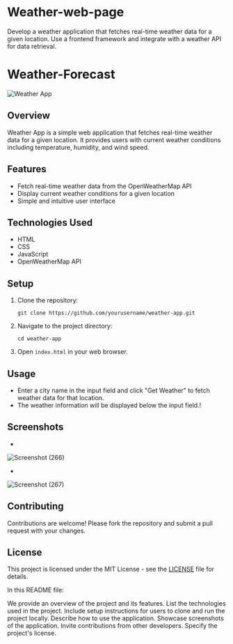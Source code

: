 # Weather-web-page
Develop a weather application that fetches real-time weather data for a given location. Use a frontend framework and integrate with a weather API for data retrieval.
# Weather-Forecast

![Weather App](weather-app.png)

## Overview

Weather App is a simple web application that fetches real-time weather data for a given location. It provides users with current weather conditions including temperature, humidity, and wind speed.

## Features

- Fetch real-time weather data from the OpenWeatherMap API
- Display current weather conditions for a given location
- Simple and intuitive user interface

## Technologies Used

- HTML
- CSS
- JavaScript
- OpenWeatherMap API

## Setup

1. Clone the repository:

    ```
    git clone https://github.com/yourusername/weather-app.git
    ```

2. Navigate to the project directory:

    ```
    cd weather-app
    ```

3. Open `index.html` in your web browser.

## Usage

- Enter a city name in the input field and click "Get Weather" to fetch weather data for that location.
- The weather information will be displayed below the input field.!


## Screenshots
-
![Screenshot (266)](https://github.com/Its-priyanshu01/Weather-web-page-/assets/111541124/70a4f9cc-3e1f-43b1-8408-65f6f05173e8)



-
![Screenshot (267)](https://github.com/Its-priyanshu01/Weather-web-page-/assets/111541124/bccf5253-fcfe-4cdd-aed0-7548e4d53cc7)

## Contributing

Contributions are welcome! Please fork the repository and submit a pull request with your changes.

## License

This project is licensed under the MIT License - see the [LICENSE](LICENSE) file for details.


In this README file:

We provide an overview of the project and its features.
List the technologies used in the project.
Include setup instructions for users to clone and run the project locally.
Describe how to use the application.
Showcase screenshots of the application.
Invite contributions from other developers.
Specify the project's license.
